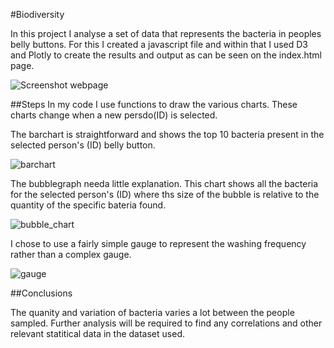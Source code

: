 #Biodiversity

In this project I analyse a set of data that represents the bacteria in peoples belly buttons. For this I created a javascript file and within that I used D3 and Plotly to create the results and output as can be seen on the index.html page.

![Screenshot webpage](https://user-images.githubusercontent.com/112833174/223683858-c5faa8e1-6aac-456d-a37b-1381cac9e6d2.png)

##Steps
In my code I use functions to draw the various charts. These charts change when a new persdo(ID) is selected. 

The barchart is straightforward and shows the top 10 bacteria present in the selected person's (ID)  belly button.

![barchart](https://user-images.githubusercontent.com/112833174/223683331-abbd51b1-5b80-4df9-919d-35bbefa7e6e8.png)


The bubblegraph needa little explanation. This chart shows all the bacteria for the selected person's (ID) where ths size of the bubble is relative to the quantity of the specific bateria found.

![bubble_chart](https://user-images.githubusercontent.com/112833174/223683366-98e25dc1-b3bc-4afa-ad35-40c33ffc125f.png)

I chose to use a fairly simple gauge to represent the washing frequency rather than a complex gauge.

![gauge](https://user-images.githubusercontent.com/112833174/223683429-407bc2c9-a6d3-4050-b348-2a2cf4b050e9.png)


##Conclusions

The quanity and variation of bacteria varies a lot between the people sampled. Further analysis will be required to find any correlations and other relevant statitical data in the dataset used.
